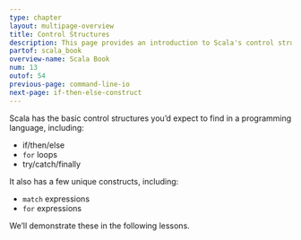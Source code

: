 ```yaml
---
type: chapter
layout: multipage-overview
title: Control Structures
description: This page provides an introduction to Scala's control structures, including if/then/else, for loops, try/catch/finally, etc.
partof: scala_book
overview-name: Scala Book
num: 13
outof: 54
previous-page: command-line-io
next-page: if-then-else-construct
---
```



Scala has the basic control structures you’d expect to find in a programming language, including:

- if/then/else
- `for` loops
- try/catch/finally

It also has a few unique constructs, including:

- `match` expressions
- `for` expressions

We’ll demonstrate these in the following lessons.







